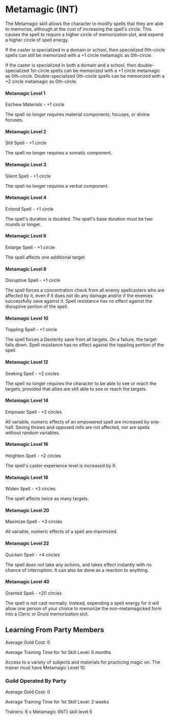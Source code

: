 # Metamagic (INT)

The Metamagic skill allows the character to modify spells that they are able to memorize, although at the cost of increasing the spell's circle. This causes the spell to require a higher circle of memorization slot, and expend a higher circle of spell energy.

If the caster is specialized in a domain or school, then specialized 0th-circle spells can still be memorized with a +1 circle metamagic as 0th-circle.

If the caster is specialized in both a domain and a school, then double-specialized 1st-circle spells can be memorized with a +1 circle metamagic as 0th-circle. Double-specialized 0th-circle spells can be memorized with a +2 circle metamagic as 0th-circle.

#### Metamagic Level 1

Eschew Materials - +1 circle

The spell no longer requires material components, focuses, or divine focuses.

#### Metamagic Level 2

Still Spell - +1 circle

The spell no longer requires a somatic component.

#### Metamagic Level 3

Silent Spell - +1 circle

The spell no longer requires a verbal component.

#### Metamagic Level 4

Extend Spell - +1 circle

The spell's duration is doubled. The spell's base duration must be two rounds or longer.

#### Metamagic Level 6

Enlarge Spell - +1 circle

The spell affects one additional target.

#### Metamagic Level 8

Disruptive Spell - +1 circle

The spell forces a concentration check from all enemy spellcasters who are affected by it, even if it does not do any damage and/or if the enemies successfully save against it. Spell resistance has no effect against the disruptive portion of the spell.

#### Metamagic Level 10

Toppling Spell - +1 circle

The spell forces a Dexterity save from all targets. On a failure, the target falls down. Spell resistance has no effect against the toppling portion of the spell.

#### Metamagic Level 12

Seeking Spell - +2 circles

The spell no longer requires the character to be able to see or reach the targets, provided that allies are still able to see or reach the targets.

#### Metamagic Level 14

Empower Spell - +2 circles

All variable, numeric effects of an empowered spell are increased by one-half. Saving throws and opposed rolls are not affected, nor are spells without random variables.

#### Metamagic Level 16

Heighten Spell - +2 circles

The spell's caster experience level is increased by 6.

#### Metamagic Level 18

Widen Spell - +3 circles

The spell affects twice as many targets.

#### Metamagic Level 20

Maximize Spell - +3 circles

All variable, numeric effects of a spell are maximized.

#### Metamagic Level 22

Quicken Spell - +4 circles

The spell does not take any actions, and takes effect instantly with no chance of interruption. It can also be done as a reaction to anything.

#### Metamagic Level 40

Granted Spell - +20 circles

The spell is not cast normally. Instead, expending a spell energy for it will allow one person of your choice to memorize the non-metamagicked form into a Cleric or Druid memorization slot.

## Learning From Party Members

Average Gold Cost: 0

Average Training Time for 1st Skill Level: 6 months

Access to a variety of subjects and materials for practicing magic on. The trainer must have Metamagic Level 10.

### Guild Operated By Party

Average Gold Cost: 0

Average Training Time for 1st Skill Level: 2 weeks

Trainers: 6 x Metamagic (INT) skill level 5

